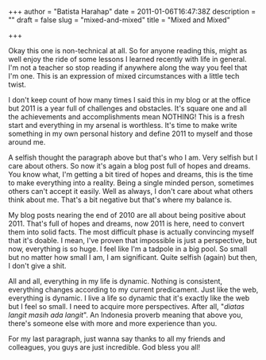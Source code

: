 +++
author = "Batista Harahap"
date = 2011-01-06T16:47:38Z
description = ""
draft = false
slug = "mixed-and-mixed"
title = "Mixed and Mixed"

+++


Okay this one is non-technical at all. So for anyone reading this, might as well enjoy the ride of some lessons I learned recently with life in general. I'm not a teacher so stop reading if anywhere along the way you feel that I'm one. This is an expression of mixed circumstances with a little tech twist.

I don't keep count of how many times I said this in my blog or at the office but 2011 is a year full of challenges and obstacles. It's square one and all the achievements and accomplishments mean NOTHING! This is a fresh start and everything in my arsenal is worthless. It's time to make write something in my own personal history and define 2011 to myself and those around me.

A selfish thought the paragraph above but that's who I am. Very selfish but I care about others. So now it's again a blog post full of hopes and dreams. You know what, I'm getting a bit tired of hopes and dreams, this is the time to make everything into a reality. Being a single minded person, sometimes others can't accept it easily. Well as always, I don't care about what others think about me. That's a bit negative but that's where my balance is.

My blog posts nearing the end of 2010 are all about being positive about 2011. That's full of hopes and dreams, now 2011 is here, need to convert them into solid facts. The most difficult phase is actually convincing myself that it's doable. I mean, I've proven that impossible is just a perspective, but now, everything is so huge. I feel like I'm a tadpole in a big pool. So small but no matter how small I am, I am significant. Quite selfish (again) but then, I don't give a shit.

All and all, everything in my life is dynamic. Nothing is consistent, everything changes according to my current predicament. Just like the web, everything is dynamic. I live a life so dynamic that it's exactly like the web but I feel so small. I need to acquire more perspectives. After all, "<em>diatas langit masih ada langit</em>". An Indonesia proverb meaning that above you, there's someone else with more and more experience than you.

For my last paragraph, just wanna say thanks to all my friends and colleagues, you guys are just incredible. God bless you all!